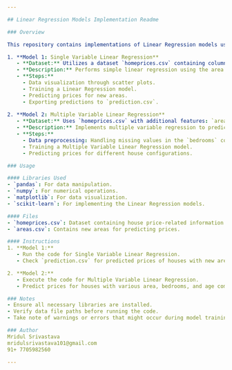 ```yaml
---

## Linear Regression Models Implementation Readme

### Overview

This repository contains implementations of Linear Regression models using Python and the scikit-learn library. Two main models have been built:

1. **Model 1: Single Variable Linear Regression**
   - **Dataset:** Utilizes a dataset `homeprices.csv` containing columns: `area` and `price`.
   - **Description:** Performs simple linear regression using the area to predict the price of houses.
   - **Steps:**
     - Data visualization through scatter plots.
     - Training a Linear Regression model.
     - Predicting prices for new areas.
     - Exporting predictions to `prediction.csv`.
  
2. **Model 2: Multiple Variable Linear Regression**
   - **Dataset:** Uses `homeprices.csv` with additional features: `area`, `bedrooms`, `age`, and `price`.
   - **Description:** Implements multiple variable regression to predict house prices considering area, bedrooms, and age.
   - **Steps:**
     - Data preprocessing: Handling missing values in the `bedrooms` column.
     - Training a Multiple Variable Linear Regression model.
     - Predicting prices for different house configurations.

### Usage

#### Libraries Used
- `pandas`: For data manipulation.
- `numpy`: For numerical operations.
- `matplotlib`: For data visualization.
- `scikit-learn`: For implementing the Linear Regression models.

#### Files
- `homeprices.csv`: Dataset containing house price-related information.
- `areas.csv`: Contains new areas for predicting prices.

#### Instructions
1. **Model 1:**
   - Run the code for Single Variable Linear Regression.
   - Check `prediction.csv` for predicted prices of houses with new areas.

2. **Model 2:**
   - Execute the code for Multiple Variable Linear Regression.
   - Predict prices for houses with various area, bedrooms, and age combinations.

### Notes
- Ensure all necessary libraries are installed.
- Verify data file paths before running the code.
- Take note of warnings or errors that might occur during model training or prediction.

### Author
Mridul Srivastava
mridulsrivastava101@gmail.com
91+ 7705982560

---
```


